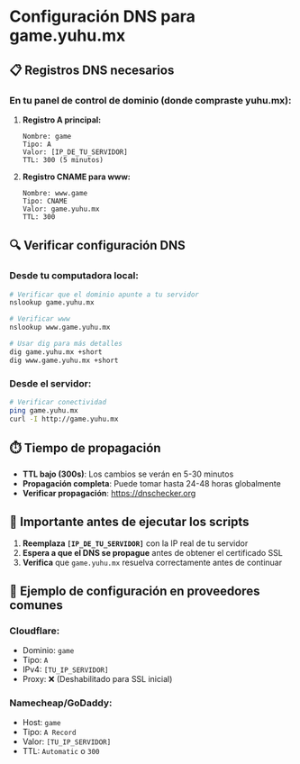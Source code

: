 # Configuración DNS para game.yuhu.mx

## 📋 Registros DNS necesarios

### En tu panel de control de dominio (donde compraste yuhu.mx):

1. **Registro A principal:**
   ```
   Nombre: game
   Tipo: A
   Valor: [IP_DE_TU_SERVIDOR]
   TTL: 300 (5 minutos)
   ```

2. **Registro CNAME para www:**
   ```
   Nombre: www.game
   Tipo: CNAME
   Valor: game.yuhu.mx
   TTL: 300
   ```

## 🔍 Verificar configuración DNS

### Desde tu computadora local:
```bash
# Verificar que el dominio apunte a tu servidor
nslookup game.yuhu.mx

# Verificar www
nslookup www.game.yuhu.mx

# Usar dig para más detalles
dig game.yuhu.mx +short
dig www.game.yuhu.mx +short
```

### Desde el servidor:
```bash
# Verificar conectividad
ping game.yuhu.mx
curl -I http://game.yuhu.mx
```

## ⏱️ Tiempo de propagación

- **TTL bajo (300s)**: Los cambios se verán en 5-30 minutos
- **Propagación completa**: Puede tomar hasta 24-48 horas globalmente
- **Verificar propagación**: https://dnschecker.org

## 🚨 Importante antes de ejecutar los scripts

1. **Reemplaza `[IP_DE_TU_SERVIDOR]`** con la IP real de tu servidor
2. **Espera a que el DNS se propague** antes de obtener el certificado SSL
3. **Verifica** que `game.yuhu.mx` resuelva correctamente antes de continuar

## 🔧 Ejemplo de configuración en proveedores comunes

### Cloudflare:
- Dominio: `game`
- Tipo: `A`
- IPv4: `[TU_IP_SERVIDOR]`
- Proxy: ❌ (Deshabilitado para SSL inicial)

### Namecheap/GoDaddy:
- Host: `game`
- Tipo: `A Record`
- Valor: `[TU_IP_SERVIDOR]`
- TTL: `Automatic` o `300` 